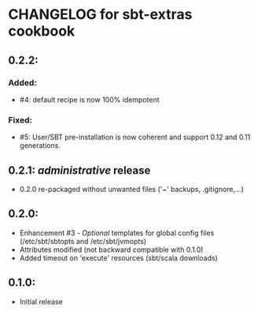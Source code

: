 # CHANGELOG for sbt-extras cookbook

## 0.2.2: 

### Added:

* #4: default recipe is now 100% idempotent

### Fixed:

* #5: User/SBT pre-installation is now coherent and support 0.12 and 0.11 generations.

## 0.2.1: *administrative* release

* 0.2.0 re-packaged without unwanted files ('~' backups, .gitignore,...)

## 0.2.0:

* Enhancement #3 - *Optional* templates for global config files (/etc/sbt/sbtopts and /etc/sbt/jvmopts)
* Attributes modified (not backward compatible with 0.1.0)
* Added timeout on 'execute' resources (sbt/scala downloads)

## 0.1.0:

* Initial release 

